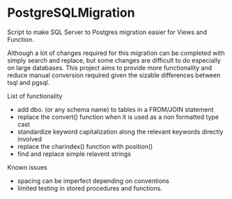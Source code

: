 # PostgreSQLMigration
Script to make SQL Server to Postgres migration easier for Views and Function.

Although a lot of changes required for this migration can be completed with simply search and replace, but some changes are difficult to do especially on large databases. This project aims to provide more functionality and reduce manual conversion required given the sizable differences between tsql and pgsql.

List of functionality
- add dbo. (or any schema name) to tables in a FROM/JOIN statement
- replace the convert() function when it is used as a non formatted type cast
- standardize keyword capitalization along the relevant keywords directly involved
- replace the charindex() function with position()
- find and replace simple relavent strings

Known issues
- spacing can be imperfect depending on conventions
- limited testing in stored procedures and functions.
